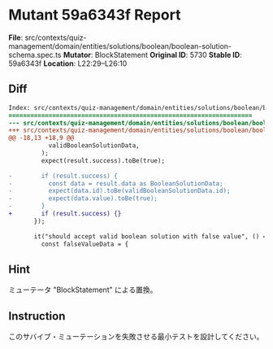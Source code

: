 # Mutant 59a6343f Report

**File**: src/contexts/quiz-management/domain/entities/solutions/boolean/boolean-solution-schema.spec.ts
**Mutator**: BlockStatement
**Original ID**: 5730
**Stable ID**: 59a6343f
**Location**: L22:29–L26:10

## Diff

```diff
Index: src/contexts/quiz-management/domain/entities/solutions/boolean/boolean-solution-schema.spec.ts
===================================================================
--- src/contexts/quiz-management/domain/entities/solutions/boolean/boolean-solution-schema.spec.ts	original
+++ src/contexts/quiz-management/domain/entities/solutions/boolean/boolean-solution-schema.spec.ts	mutated #5730
@@ -18,13 +18,9 @@
           validBooleanSolutionData,
         );
         expect(result.success).toBe(true);
 
-        if (result.success) {
-          const data = result.data as BooleanSolutionData;
-          expect(data.id).toBe(validBooleanSolutionData.id);
-          expect(data.value).toBe(true);
-        }
+        if (result.success) {}
       });
 
       it("should accept valid boolean solution with false value", () => {
         const falseValueData = {
```

## Hint

ミューテータ "BlockStatement" による置換。

## Instruction

このサバイブ・ミューテーションを失敗させる最小テストを設計してください。
